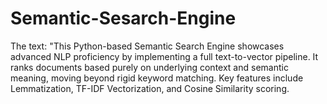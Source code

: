 # Semantic-Sesarch-Engine
The text: "This Python-based Semantic Search Engine showcases advanced NLP proficiency by implementing a full text-to-vector pipeline. It ranks documents based purely on underlying context and semantic meaning, moving beyond rigid keyword matching. Key features include Lemmatization, TF-IDF Vectorization, and Cosine Similarity scoring.
